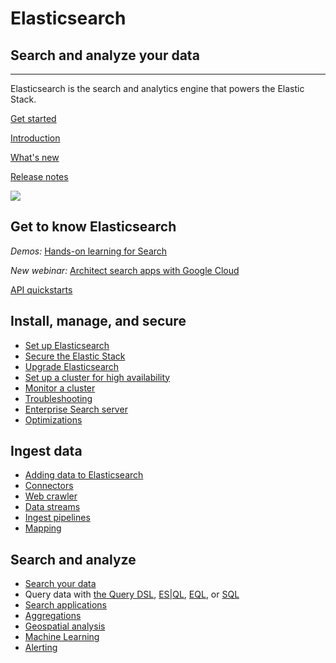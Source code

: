 # Elasticsearch

## Search and analyze your data
----------------------------

Elasticsearch is the search and analytics engine that powers the Elastic Stack.

[Get started](https://www.elastic.co/docs/get-started)

[Introduction](https://www.elastic.co/docs/get-started) 

[What's new](https://www.elastic.co/docs/release-notes/elasticsearch) 

[Release notes](https://www.elastic.co/docs/release-notes/elasticsearch)

![](https://images.contentstack.io/v3/assets/bltefdd0b53724fa2ce/bltb8eb1c8cf2e7309e/636925fb7457f32a10457f6d/elasticsearch.png)

## Get to know Elasticsearch

_Demos:_ [Hands-on learning for Search](https://www.elastic.co/demo-gallery?solutions=search&features=null&type=hands-on-learning)

_New webinar:_ [Architect search apps with Google Cloud](https://www.elastic.co/virtual-events/architecting-search-apps-on-google-cloud)

[API quickstarts](docs-content://solutions/search/api-quickstarts.md)

## Install, manage, and secure

*   [Set up Elasticsearch](docs-content://deploy-manage/deploy/self-managed/installing-elasticsearch.md)
*   [Secure the Elastic Stack](docs-content://deploy-manage/security.md)
*   [Upgrade Elasticsearch](docs-content://deploy-manage/upgrade/deployment-or-cluster.md)
*   [Set up a cluster for high availability](docs-content://deploy-manage/tools.md)
*   [Monitor a cluster](docs-content://deploy-manage/monitor/cloud-health-perf.md)
*   [Troubleshooting](https://www.elastic.co/docs/troubleshoot/elasticsearch)
*   [Enterprise Search server](https://www.elastic.co/docs/reference/search-connectors)
*   [Optimizations](docs-content://deploy-manage/production-guidance/optimize-performance.md)

## Ingest data

*   [Adding data to Elasticsearch](docs-content://manage-data/ingest.md)
*   [Connectors](https://www.elastic.co/docs/reference/search-connectors)
*   [Web crawler](https://www.elastic.co/search-labs/blog/elastic-open-crawler-release)
*   [Data streams](docs-content://manage-data/data-store/data-streams.md)
*   [Ingest pipelines](docs-content://manage-data/ingest/transform-enrich/ingest-pipelines.md)
*   [Mapping](https://www.elastic.co/docs/manage-data/data-store/mapping)

## Search and analyze

*   [Search your data](docs-content://solutions/search/querying-for-search.md)
*   Query data with [the Query DSL](docs-content://explore-analyze/query-filter/languages/querydsl.md), [ES|QL](docs-content://explore-analyze/query-filter/languages/esql.md), [EQL](docs-content://explore-analyze/query-filter/languages/eql.md), or [SQL](docs-content://explore-analyze/query-filter/languages/sql.md)
*   [Search applications](docs-content://solutions/search/search-applications.md)
*   [Aggregations](docs-content://explore-analyze/query-filter/aggregations.md)
*   [Geospatial analysis](docs-content://explore-analyze/geospatial-analysis.md)
*   [Machine Learning](docs-content://explore-analyze/machine-learning.md)
*   [Alerting](docs-content://explore-analyze/alerts-cases/watcher.md)

